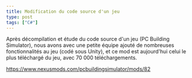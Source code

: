 ```yaml
---
title: Modification du code source d'un jeu
type: post
tags: ["C#"]
---
```


Après décompilation et étude du code source d'un jeu (PC Building Simulator), nous avons avec une petite équipe ajouté de nombreuses fonctionnalités au jeu (codé sous Unity), et ce mod est aujourd'hui celui le plus téléchargé du jeu, avec 70 000 téléchargements.

https://www.nexusmods.com/pcbuildingsimulator/mods/82